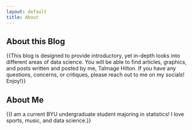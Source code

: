 ```yaml
---
layout: default
title: About 
---
```


## About this Blog

{{This blog is designed to provide introductory, yet in-depth looks into different areas of data science. You will be able to find articles, graphics, and posts written and posted by me, Talmage Hilton. If you have any questions, concerns, or critiques, please reach out to me on my socials! Enjoy!}}

## About Me

{{I am a current BYU undergraduate student majoring in statistics! I love sports, music, and data science.}}